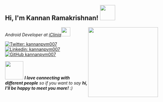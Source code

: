 <!-- ### Hi there 👋 -->



<h2> Hi, I'm Kannan Ramakrishnan! <img src="https://media.giphy.com/media/mGcNjsfWAjY5AEZNw6/giphy.gif" width="50"></h2>
<img align='right' src="https://media.giphy.com/media/ieyl9zmCjO4b4t6qoY/giphy.gif" width="230">
<!-- <p><em>Android developer at <a href="https://www.icliniq.com/">Icliniq</a><img src="https://media.giphy.com/media/fYSnHlufseco8Fh93Z/giphy.gif" width="30"> --->
<p><em> Android Developer at <a href="https://www.icliniq.com"> iCliniq</a><img src="https://media.giphy.com/media/WUlplcMpOCEmTGBtBW/giphy.gif" width="30"> 
</em></p>

[![Twitter: kannanpvm007](https://img.shields.io/twitter/follow/kannanpvm007?style=social)](https://twitter.com/kannanpvm007)
[![Linkedin: kannanpvm007](https://img.shields.io/badge/-kannanpvm007-blue?style=flat-square&logo=Linkedin&logoColor=white&link=https://www.linkedin.com/in/kannanpvm007/)](https://www.linkedin.com/in/kannanpvm007/)
[![GitHub kannanpvm007](https://img.shields.io/github/followers/kannanpvm007?label=follow&style=social)](https://github.com/kannanpvm007)














<!--
**kannanpvm007/kannanpvm007** is a ✨ _special_ ✨ repository because its `README.md` (this file) appears on your GitHub profile.

Here are some ideas to get you started:

- 🔭 I’m currently working on ...
- 🌱 I’m currently learning ...
- 👯 I’m looking to collaborate on ...
- 🤔 I’m looking for help with ...
- 💬 Ask me about ...
- 📫 How to reach me: ...
- 😄 Pronouns: ...
- ⚡ Fun fact: ...
-->


<img src="https://media.giphy.com/media/LnQjpWaON8nhr21vNW/giphy.gif" width="60"> <em><b>I love connecting with different people</b> so if you want to say <b>hi, I'll be happy to meet you more!</b> :)</em>
